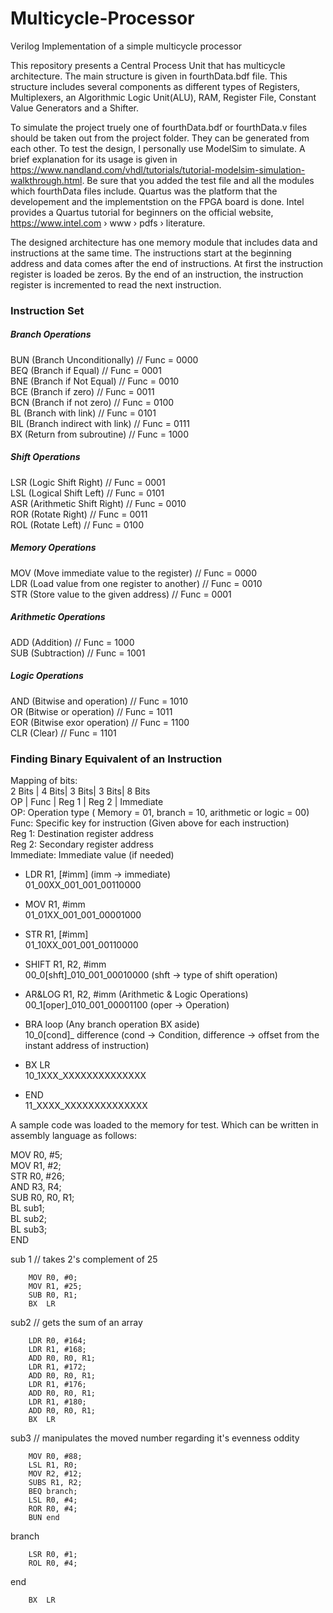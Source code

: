 # Multicycle-Processor
Verilog Implementation of a simple multicycle processor
  
  
  
This repository presents a Central Process Unit that has multicycle architecture. The main structure is given in fourthData.bdf file. This structure includes several components as different types of Registers, Multiplexers, an Algorithmic Logic Unit(ALU), RAM, Register File, Constant Value Generators and a Shifter. 

To simulate the project truely one of fourthData.bdf or fourthData.v files should be taken out from the project folder. They can be generated from each other. To test the design, I personally use ModelSim to simulate. A brief explanation for its usage is given in https://www.nandland.com/vhdl/tutorials/tutorial-modelsim-simulation-walkthrough.html. Be sure that you added the test file and all the modules which fourthData files include. Quartus was the platform that the developement and the implementstion on the FPGA board is done. Intel provides a Quartus tutorial for beginners on the official website, https://www.intel.com › www › pdfs › literature.

The designed architecture has one memory module that includes data and instructions at the same time. The instructions start at the beginning address and data comes after the end of instructions. At first the instruction register is loaded be zeros. By the end of an instruction, the instruction register is incremented to read the next instruction. 

### Instruction Set
##### Branch Operations

  BUN (Branch Unconditionally)      // Func = 0000  
  BEQ (Branch if Equal)             // Func = 0001  
  BNE (Branch if Not Equal)         // Func = 0010  
  BCE (Branch if zero)              // Func = 0011  
  BCN (Branch if not zero)          // Func = 0100  
  BL  (Branch with link)            // Func = 0101  
  BIL (Branch indirect with link)   // Func = 0111  
  BX  (Return from subroutine)      // Func = 1000  

##### Shift Operations

  LSR (Logic Shift Right)           // Func = 0001  
  LSL (Logical Shift Left)          // Func = 0101  
  ASR (Arithmetic Shift Right)      // Func = 0010  
  ROR (Rotate Right)                // Func = 0011  
  ROL (Rotate Left)                 // Func = 0100  
  
##### Memory Operations
  
  MOV (Move immediate value to the register)      // Func = 0000   
  LDR (Load value from one register to another)   // Func = 0010  
  STR (Store value to the given address)          // Func = 0001  
  
##### Arithmetic Operations

  ADD (Addition)      // Func = 1000  
  SUB (Subtraction)   // Func = 1001  
  
##### Logic Operations

  AND (Bitwise and operation)   // Func = 1010   
  OR  (Bitwise or operation)    // Func = 1011  
  EOR (Bitwise exor operation)  // Func = 1100  
  CLR (Clear)                   // Func = 1101  
  
### Finding Binary Equivalent of an Instruction  

Mapping of bits:  
  2 Bits | 4 Bits| 3 Bits| 3 Bits|  8 Bits  
    OP   | Func  | Reg 1 | Reg 2 | Immediate  
    OP: Operation type ( Memory = 01, branch = 10, arithmetic or logic = 00)  
    Func: Specific key for instruction (Given above for each instruction)  
    Reg 1: Destination register address  
    Reg 2: Secondary register address  
    Immediate: Immediate value (if needed)  

* LDR	R1, [#imm]  (imm -> immediate)  
  01_00XX_001_001_00110000   

* MOV	R1, #imm  
  01_01XX_001_001_00001000  

* STR	R1, [#imm]  
  01_10XX_001_001_00110000  

* SHIFT	R1, R2, #imm    
  00_0[shft]_010_001_00010000   (shft -> type of shift operation)  

* AR&LOG	R1, R2, #imm  (Arithmetic & Logic Operations)  
  00_1[oper]_010_001_00001100 (oper -> Operation)  

* BRA	loop    (Any branch operation BX aside)  
  10_0[cond]_ difference  (cond -> Condition, difference -> offset from the instant address of instruction)  

* BX	LR  
  10_1XXX_XXXXXXXXXXXXXX  

* END  
  11_XXXX_XXXXXXXXXXXXXX  


A sample code was loaded to the memory for test. Which can be written in assembly language as follows:

  MOV R0, #5;  
  MOV R1, #2;  
  STR R0, #26;  
  AND R3, R4;  
  SUB R0, R0, R1;  
  BL sub1;   
  BL sub2;  
  BL sub3;  
  END  

sub 1   // takes 2's complement of 25
        
        MOV R0, #0;  
        MOV R1, #25;  
        SUB R0, R1;  
        BX  LR  

sub2    // gets the sum of an array
        
        LDR R0, #164;  
        LDR R1, #168;  
        ADD R0, R0, R1;  
        LDR R1, #172;  
        ADD R0, R0, R1;  
        LDR R1, #176;  
        ADD R0, R0, R1;  
        LDR R1, #180;  
        ADD R0, R0, R1;  
        BX  LR

sub3    // manipulates the moved number regarding it's evenness oddity
        
        MOV R0, #88;  
        LSL R1, R0;  
        MOV R2, #12;  
        SUBS R1, R2;  
        BEQ branch;  
        LSL R0, #4;  
        ROR R0, #4;  
        BUN end  
branch  
        
        LSR R0, #1;  
        ROL R0, #4;  
end     

        BX  LR  

